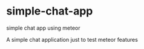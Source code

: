 # simple-chat-app
simple chat app using meteor

A simple chat application just to test meteor features

